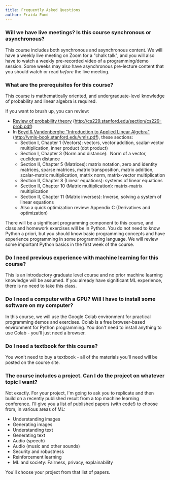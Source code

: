 ```yaml
---
title: Frequently Asked Questions
author: Fraida Fund
---
```


### Will we have live meetings? Is this course synchronous or asynchronous? 

This course includes both synchronous and asynchronous content. 
We will have a weekly live meeting on Zoom for a "chalk talk", and you 
will also have to watch a weekly pre-recorded video of a 
programming/demo session.  Some weeks may also have asynchronous 
pre-lecture content that you should watch or read *before* the live meeting.

### What are the prerequisites for this course? 

This course is mathematically oriented, and undergraduate-level
knowledge of probability and linear algebra is required. 

If you want to brush up, you can review:

-   [Review of probability
    theory](http://cs229.stanford.edu/section/cs229-prob.pdf) (http://cs229.stanford.edu/section/cs229-prob.pdf)
-   In [Boyd & Vandenberghe "Introduction to Applied Linear
    Algebra"](http://vmls-book.stanford.edu/vmls.pdf) (http://vmls-book.stanford.edu/vmls.pdf), these sections:
    -   Section I, Chapter 1 (Vectors): vectors, vector addition,
        scalar-vector multiplication, inner product (dot product)
    -   Section I, Chapter 3 (Norm and distance):  Norm of a vector,
        euclidean distance 
    -   Section II, Chapter 5 (Matrices): matrix notation, zero and
        identity matrices, sparse matrices, matrix transposition, matrix
        addition, scalar-matrix multiplication, matrix norm,
        matrix-vector multiplication
    -   Section II, Chapter 8 (Linear equations): systems of linear
        equations
    -   Section II, Chapter 10 (Matrix multiplication): matrix-matrix
        multiplication
    -   Section II, Chapter 11 (Matrix inverses): Inverse, solving a
        system of linear equations
    -   Also a quick optimization review: Appendix C (Derivatives and
        optimization)

There will be a significant programming component to this course, and
class and homework exercises will be in Python. You do not need to know
Python a priori, but you should know basic programming concepts and have
experience programming in some programming language. We will review 
some important Python basics in the first week of the course.

### Do I need previous experience with machine learning for this course? 

This is an introductory graduate level course and no prior machine
learning knowledge will be assumed. If you already have significant ML
experience, there is no need to take this class.

### Do I need a computer with a GPU? Will I have to install some software on my computer? 

In this course, we will use the Google Colab environment for practical
programming demos and exercises. Colab is a free browser-based
environment for Python programming. You don't need to install anything
to use Colab - you'll just need a browser.

### Do I need a textbook for this course?

You won't need to buy a textbook - all of the materials you'll need
will be posted on the course site.

### The course includes a project. Can I do the project on whatever topic I want? 

Not exactly. For your project, I'm going to ask you to replicate and
then build on a recently published result from a top machine learning
conference. I'll give you a list of published papers (with code!) to
choose from, in various areas of ML:

-   Understanding images
-   Generating images
-   Understanding text
-   Generating text
-   Audio (speech)
-   Audio (music and other sounds)
-   Security and robustness
-   Reinforcement learning
-   ML and society: Fairness, privacy, explainability

You'll choose your project from that list of papers.